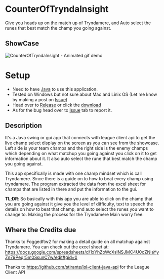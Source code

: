 # CounterOfTryndaInsight
Give you heads up on the match up of Tryndamere, and Auto select the runes that best match the champ you going against.

## ShowCase
![CounterOfTryndaInsight - Animated gif demo](demo/demo.gif)

# Setup
- Need to have [Java](https://www.java.com/en/download/) to use this application.
- Tested on Windows but not sure about Mac and Linix OS (Let me know by making a post on [Issue](https://github.com/SimronJ/CounterOfTryndaInsight/issues))
- Head over to [Release](https://github.com/SimronJ/CounterOfTryndaInsight/releases/tag/1.0) or click the [download](https://github.com/SimronJ/CounterOfTryndaInsight/releases/download/1.0/TryndaMatchUpGui.jar)
- As for the bug head over to [Issue](https://github.com/SimronJ/CounterOfTryndaInsight/issues) tab to report it.

## Description
It's a Java swing or gui app that connects with league client api to get the live champ select display on the screen as you can see from the showcase. Left side is your team champs and the right side is the enemy champs which depending on what matchup you going against you click on it to get information about it. It also auto select the rune that best match the champ you going against.

This app specifically is made with one champ mindset which is call Tryndamere. Since there is a guide on to how to beat every champ using tryndamere. The program extracted the data from the excel sheet for champs that are listed in there and put the information to the gui.

**TL;DR**: So basically with this app you are able to click on the champ that you are going against it give you the level of difficulty, text to speech the details on how to beat that champ, and auto select the runes you want to change to. Making the process for the Tryndamere Main worry free.

## Where the Credits due
Thanks to Foggedftw2 for making a detail guide on all matchup against Tryndamere. 
You can check out the excel sheet at:
https://docs.google.com/spreadsheets/d/1xYhZoWcXslNSJMC4U0cZNiaYyZn79Peqr5m0SsunC7w/edit#gid=0

Thanks to https://github.com/stirante/lol-client-java-api for the League Client API

